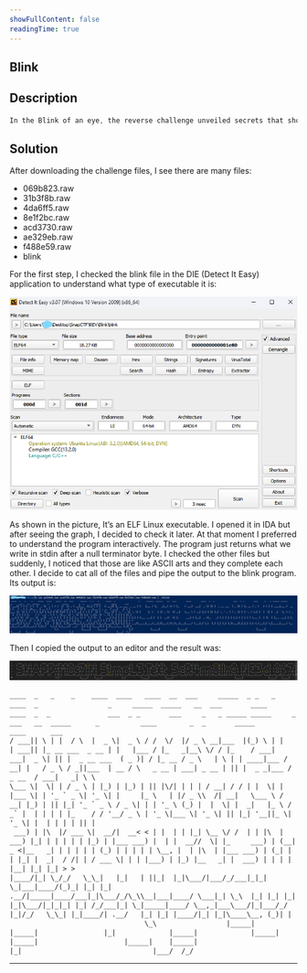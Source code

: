 ```yaml
---
showFullContent: false
readingTime: true
---
```


## Blink

## Description

```jsx
In the Blink of an eye, the reverse challenge unveiled secrets that should forever remain buried and unrecoverable.
```

## Solution
After downloading the challenge files, I see there are many files:

- 069b823.raw
- 31b3f8b.raw
- 4da6ff5.raw
- 8e1f2bc.raw
- acd3730.raw
- ae329eb.raw
- f488e59.raw
- blink

For the first step, I checked the blink file in the DIE (Detect It Easy) application to understand what type of executable it is:

![Untitled](Blink%20b008195dadce4ae3940e509ae8706479/Untitled.png)

As shown in the picture, It’s an ELF Linux executable. I opened it in IDA but after seeing the graph, I decided to check it later. At that moment I preferred to understand the program interactively. The program just returns what we write in stdin after a null terminator byte. I checked the other files but suddenly, I noticed that those are like ASCII arts and they complete each other. I decide to cat all of the files and pipe the output to the blink program. Its output is:

![Untitled](Blink%20b008195dadce4ae3940e509ae8706479/Untitled%201.png)

Then I copied the output to an editor and the result was:

![Untitled](Blink%20b008195dadce4ae3940e509ae8706479/Untitled%202.png)

```
____  _   _    _    ____  ____   ____  __  ___     _____  _ _   _     ____  _                 _     _____  _____   __  ___       ____       ____  _  _              ___  _ _       ___     _   _ _____ _____     _     ___   __  _____      _          ____        _  _       _____        ____      ___
/ ___|| \ | |  / \  |  _ \|  _ \ / /  \/  |/ _ \ __|___  |(_) \ | |   | ___|| |_ __ ___  _ __ | |   |___ / |_   _|__\ \/ / |_    / ___|  ___|  _ \| || |  _ __ ___  ( _ )| / |_ __ / _ \   | \ | | ____|___ /  __| |   / _ \ / _||___  | __ / \   _ __ | ___| _ __ | || |  _ _|___ / _ __  / ___|   _| \ \
\___ \|  \| | / _ \ | |_) | |_) | || |\/| | | | / __| / / | |  \| |   |___ \| | '_ ` _ \| '_ \| |     |_ \   | |/ _ \\  /| __|   \___ \ / __| |_) | || |_| '_ ` _ \ / _ \| | | '_ \ (_) |  |  \| |  _|   |_ \ / _` |  | | | | |_    / / '__/ _ \ | '_ \|___ \| '_ \| || |_| '__||_ \| '_ \| |  | | | | || |
 ___) | |\  |/ ___ \|  __/|  __< < | |  | | |_| \__ \/ /  | | |\  |    ___) |_| | | | | | |_) | |___ ___) |  | |  __//  \| |_     ___) | (__|  _ <|__   _| | | | | | (_) | | | | | \__, |  | |\  | |___ ___) | (_| |  | |_| |  _|  / /| | / ___ \| | | |___) | |_) |__   _| |  ___) | | | | |__| |_| |_| > >
|____/|_| \_/_/   \_\_|   |_|   | ||_|  |_|\___/|___/_/___|_|_| \_|___|____/(_)_| |_| |_| .__/|_____|____/___|_|\___/_/\_\\__|___|____/ \___|_| \_\  |_| |_| |_| |_|\___/|_|_|_| |_| /_/___|_| \_|_____|____/ \__,_|___\___/|_|___/_/ |_|/_/   \_\_| |_|____/| .__/   |_| |_| |____/|_| |_|\____\__, (_)| |
                                 \_\                 |_____|     |_____|                |_|             |_____|             |_____|                                                   |_____|                     |_____|    |_____|                         |_|                                |___/  /_/
```

---